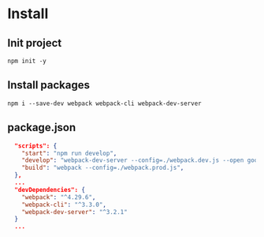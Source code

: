 # Install

## Init project
`npm init -y`

## Install packages
   
`npm i --save-dev webpack webpack-cli webpack-dev-server`

## package.json

```json
  "scripts": {
    "start": "npm run develop",
    "develop": "webpack-dev-server --config=./webpack.dev.js --open google-chrome",
    "build": "webpack --config=./webpack.prod.js",
  },
  ...
  "devDependencies": {
    "webpack": "^4.29.6",
    "webpack-cli": "^3.3.0",
    "webpack-dev-server": "^3.2.1"
  }
  ...
```
